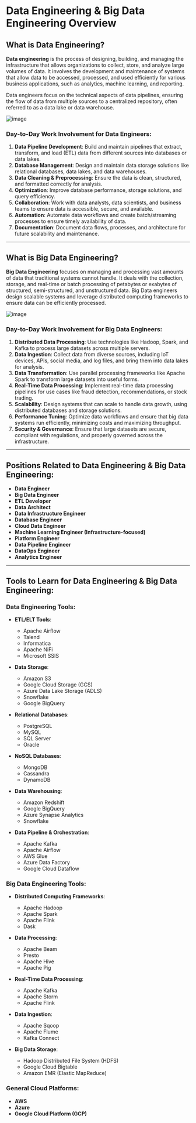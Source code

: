 # Data Engineering & Big Data Engineering Overview

## What is Data Engineering?

**Data engineering** is the process of designing, building, and managing the infrastructure that allows organizations to collect, store, and analyze large volumes of data. It involves the development and maintenance of systems that allow data to be accessed, processed, and used efficiently for various business applications, such as analytics, machine learning, and reporting.

Data engineers focus on the technical aspects of data pipelines, ensuring the flow of data from multiple sources to a centralized repository, often referred to as a data lake or data warehouse.

![image](https://github.com/user-attachments/assets/a85c6b9b-730b-4cbb-bbed-ce66a8115174)

### Day-to-Day Work Involvement for Data Engineers:
1. **Data Pipeline Development**: Build and maintain pipelines that extract, transform, and load (ETL) data from different sources into databases or data lakes.
2. **Database Management**: Design and maintain data storage solutions like relational databases, data lakes, and data warehouses.
3. **Data Cleaning & Preprocessing**: Ensure the data is clean, structured, and formatted correctly for analysis.
4. **Optimization**: Improve database performance, storage solutions, and query efficiency.
5. **Collaboration**: Work with data analysts, data scientists, and business teams to ensure data is accessible, secure, and available.
6. **Automation**: Automate data workflows and create batch/streaming processes to ensure timely availability of data.
7. **Documentation**: Document data flows, processes, and architecture for future scalability and maintenance.

---

## What is Big Data Engineering?

**Big Data Engineering** focuses on managing and processing vast amounts of data that traditional systems cannot handle. It deals with the collection, storage, and real-time or batch processing of petabytes or exabytes of structured, semi-structured, and unstructured data. Big Data engineers design scalable systems and leverage distributed computing frameworks to ensure data can be efficiently processed.

![image](https://github.com/user-attachments/assets/bc0f1895-91ff-451a-b376-d35c7ca7c875)

### Day-to-Day Work Involvement for Big Data Engineers:
1. **Distributed Data Processing**: Use technologies like Hadoop, Spark, and Kafka to process large datasets across multiple servers.
2. **Data Ingestion**: Collect data from diverse sources, including IoT devices, APIs, social media, and log files, and bring them into data lakes for analysis.
3. **Data Transformation**: Use parallel processing frameworks like Apache Spark to transform large datasets into useful forms.
4. **Real-Time Data Processing**: Implement real-time data processing pipelines for use cases like fraud detection, recommendations, or stock trading.
5. **Scalability**: Design systems that can scale to handle data growth, using distributed databases and storage solutions.
6. **Performance Tuning**: Optimize data workflows and ensure that big data systems run efficiently, minimizing costs and maximizing throughput.
7. **Security & Governance**: Ensure that large datasets are secure, compliant with regulations, and properly governed across the infrastructure.

---

## Positions Related to Data Engineering & Big Data Engineering:

- **Data Engineer**
- **Big Data Engineer**
- **ETL Developer**
- **Data Architect**
- **Data Infrastructure Engineer**
- **Database Engineer**
- **Cloud Data Engineer**
- **Machine Learning Engineer (Infrastructure-focused)**
- **Platform Engineer**
- **Data Pipeline Engineer**
- **DataOps Engineer**
- **Analytics Engineer**

---

## Tools to Learn for Data Engineering & Big Data Engineering:

### Data Engineering Tools:
- **ETL/ELT Tools**: 
  - Apache Airflow
  - Talend
  - Informatica
  - Apache NiFi
  - Microsoft SSIS
  
- **Data Storage**:
  - Amazon S3
  - Google Cloud Storage (GCS)
  - Azure Data Lake Storage (ADLS)
  - Snowflake
  - Google BigQuery
  
- **Relational Databases**:
  - PostgreSQL
  - MySQL
  - SQL Server
  - Oracle
  
- **NoSQL Databases**:
  - MongoDB
  - Cassandra
  - DynamoDB
  
- **Data Warehousing**:
  - Amazon Redshift
  - Google BigQuery
  - Azure Synapse Analytics
  - Snowflake
  
- **Data Pipeline & Orchestration**:
  - Apache Kafka
  - Apache Airflow
  - AWS Glue
  - Azure Data Factory
  - Google Cloud Dataflow
  
### Big Data Engineering Tools:
- **Distributed Computing Frameworks**:
  - Apache Hadoop
  - Apache Spark
  - Apache Flink
  - Dask
  
- **Data Processing**:
  - Apache Beam
  - Presto
  - Apache Hive
  - Apache Pig
  
- **Real-Time Data Processing**:
  - Apache Kafka
  - Apache Storm
  - Apache Flink
  
- **Data Ingestion**:
  - Apache Sqoop
  - Apache Flume
  - Kafka Connect
  
- **Big Data Storage**:
  - Hadoop Distributed File System (HDFS)
  - Google Cloud Bigtable
  - Amazon EMR (Elastic MapReduce)
  
### General Cloud Platforms:
- **AWS**
- **Azure**
- **Google Cloud Platform (GCP)**
